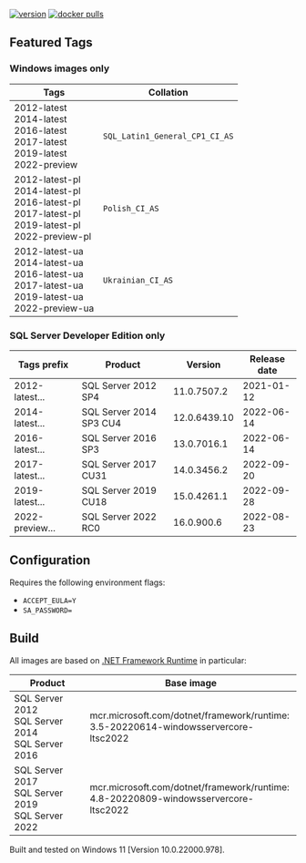 [![version](https://img.shields.io/badge/docker%20last%20pushed-2022--09--29-blue)](https://hub.docker.com/repository/docker/cagrin/mssql-server-ltsc2022/tags)
[![docker pulls](https://shields.io/docker/pulls/cagrin/mssql-server-ltsc2022)](https://hub.docker.com/repository/docker/cagrin/mssql-server-ltsc2022)


## Featured Tags

### Windows images only

|Tags|Collation|
|--- |---|
|2012-latest<br/>2014-latest<br/>2016-latest<br/>2017-latest<br/>2019-latest<br/>2022-preview|```SQL_Latin1_General_CP1_CI_AS```|
|2012-latest-pl<br/>2014-latest-pl<br/>2016-latest-pl<br/>2017-latest-pl<br/>2019-latest-pl<br/>2022-preview-pl|```Polish_CI_AS``` <img src="https://flagicons.lipis.dev/flags/4x3/pl.svg" width="16">|
|2012-latest-ua<br/>2014-latest-ua<br/>2016-latest-ua<br/>2017-latest-ua<br/>2019-latest-ua<br/>2022-preview-ua|```Ukrainian_CI_AS``` <img src="https://flagicons.lipis.dev/flags/4x3/ua.svg" width="16">|

### SQL Server Developer Edition only

|Tags prefix|Product|Version|Release date|
|--- |--- |--- |---|
|2012-latest...|SQL Server 2012 SP4|11.0.7507.2|2021-01-12|
|2014-latest...|SQL Server 2014 SP3 CU4|12.0.6439.10|2022-06-14|
|2016-latest...|SQL Server 2016 SP3|13.0.7016.1|2022-06-14|
|2017-latest...|SQL Server 2017 CU31|14.0.3456.2|2022-09-20|
|2019-latest...|SQL Server 2019 CU18|15.0.4261.1|2022-09-28|
|2022-preview...|SQL Server 2022 RC0|16.0.900.6|2022-08-23|

## Configuration
Requires the following environment flags:
- ```ACCEPT_EULA=Y```
- ```SA_PASSWORD=```

## Build

All images are based on [.NET Framework Runtime](https://hub.docker.com/_/microsoft-dotnet-framework-runtime) in particular:

|Product|Base image|
|--- |---|
|SQL Server 2012<br/>SQL Server 2014<br/>SQL Server 2016|mcr.microsoft.com/dotnet/framework/runtime:<br/>3.5-20220614-windowsservercore-ltsc2022|
|SQL Server 2017<br/>SQL Server 2019<br/>SQL Server 2022|mcr.microsoft.com/dotnet/framework/runtime:<br/>4.8-20220809-windowsservercore-ltsc2022|

Built and tested on Windows 11 [Version 10.0.22000.978].